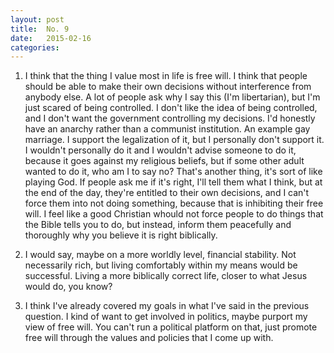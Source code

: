 ```yaml
---
layout: post
title:  No. 9
date:   2015-02-16
categories: 
---
```


1. I think that the thing I value most in life is free will. I think that people should be able to make their own decisions without interference from anybody else. A lot of people ask why I say this (I'm libertarian), but I'm just scared of being controlled. I don't like the idea of being controlled, and I don't want the government controlling my decisions. I'd honestly have an anarchy rather than a communist institution. An example gay marriage. I support the legalization of it, but I personally don't support it. I wouldn't personally do it and I wouldn't advise someone to do it, because it goes against my religious beliefs, but if some other adult wanted to do it, who am I to say no? That's another thing, it's sort of like playing God. If people ask me if it's right, I'll tell them what I think, but at the end of the day, they're entitled to their own decisions, and I can't force them into not doing something, because that is inhibiting their free will. I feel like a good Christian whould not force people to do things that the Bible tells you  to do, but instead, inform them peacefully and thoroughly why you believe it is right biblically. 

2. I would say, maybe on a more worldly level, financial stability. Not necessarily rich, but living comfortably within my means would be successful. Living a more biblically correct life, closer to what Jesus would do, you know?

3. I think I've already covered my goals in what I've said in the previous question. I kind of want to get involved in politics, maybe purport my view of free will. You can't run a political platform on that, just promote free will through the values and policies that I come up with.